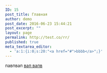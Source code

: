 ```yaml
---
ID: 15
post_title: Главная
author: demo
post_date: 2016-06-23 15:44:21
post_excerpt: ""
layout: page
permalink: http://test.co/rr/
published: true
meta_textarea_editor:
  - 'a:1:{i:0;s:20:"<a href="#">bbbb</a>";}'
---
```

павпвап <a href="#">вап вапв</a>